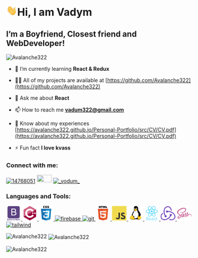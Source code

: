 # <img src="https://raw.githubusercontent.com/ABSphreak/ABSphreak/master/gifs/Hi.gif" width="30px">Hi, I am Vadym
## I’m a Boyfriend, Closest friend and WebDeveloper!
<p align="left"> <img src="https://komarev.com/ghpvc/?username=Avalanche322&label=Profile%20views&color=0e75b6&style=flat" alt="Avalanche322" /> </p>

- 🌱 I’m currently learning **React & Redux**

- 👨‍💻 All of my projects are available at [https://github.com/Avalanche322](https://github.com/Avalanche322)

- 💬 Ask me about **React**

- 📫 How to reach me **vadum322@gmail.com**

- 📄 Know about my experiences [https://avalanche322.github.io/Personal-Portfolio/src/CV/CV.pdf](https://avalanche322.github.io/Personal-Portfolio/src/CV/CV.pdf)

- ⚡ Fun fact **I love kvass**

<h3 align="left">Connect with me:</h3>
<p align="left">
 <a href="https://stackoverflow.com/users/14768051" target="blank"><img align="center" src="https://raw.githubusercontent.com/rahuldkjain/github-profile-readme-generator/master/src/images/icons/Social/stack-overflow.svg" alt="14768051" height="30" width="40" /></a>
<a href="https://t.me/Avalanche322" target="blank"><img src="https://upload.wikimedia.org/wikipedia/commons/thumb/8/83/Telegram_2019_Logo.svg/800px-Telegram_2019_Logo.svg.png" height="20" width="40"/></a>
<a href="https://instagram.com/_vodum_" target="blank"><img align="center" src="https://raw.githubusercontent.com/rahuldkjain/github-profile-readme-generator/master/src/images/icons/Social/instagram.svg" alt="_vodum_" height="30" width="40" /></a>
</p>

<h3 align="left">Languages and Tools:</h3>
<p align="left"> <a href="https://getbootstrap.com" target="_blank"> <img src="https://raw.githubusercontent.com/devicons/devicon/master/icons/bootstrap/bootstrap-plain-wordmark.svg" alt="bootstrap" width="40" height="40"/> </a> <a href="https://www.w3schools.com/cpp/" target="_blank"> <img src="https://raw.githubusercontent.com/devicons/devicon/master/icons/cplusplus/cplusplus-original.svg" alt="cplusplus" width="40" height="40"/> </a> <a href="https://www.w3schools.com/css/" target="_blank"> <img src="https://raw.githubusercontent.com/devicons/devicon/master/icons/css3/css3-original-wordmark.svg" alt="css3" width="40" height="40"/> </a> <a href="https://firebase.google.com/" target="_blank"> <img src="https://www.vectorlogo.zone/logos/firebase/firebase-icon.svg" alt="firebase" width="40" height="40"/> </a> <a href="https://git-scm.com/" target="_blank"> <img src="https://www.vectorlogo.zone/logos/git-scm/git-scm-icon.svg" alt="git" width="40" height="40"/> </a> <a href="https://www.w3.org/html/" target="_blank"> <img src="https://raw.githubusercontent.com/devicons/devicon/master/icons/html5/html5-original-wordmark.svg" alt="html5" width="40" height="40"/> </a> <a href="https://developer.mozilla.org/en-US/docs/Web/JavaScript" target="_blank"> <img src="https://raw.githubusercontent.com/devicons/devicon/master/icons/javascript/javascript-original.svg" alt="javascript" width="40" height="40"/> </a> <a href="https://www.linux.org/" target="_blank"> <img src="https://raw.githubusercontent.com/devicons/devicon/master/icons/linux/linux-original.svg" alt="linux" width="40" height="40"/> </a> <a href="https://reactjs.org/" target="_blank"> <img src="https://raw.githubusercontent.com/devicons/devicon/master/icons/react/react-original-wordmark.svg" alt="react" width="40" height="40"/> </a> <a href="https://redux.js.org" target="_blank"> <img src="https://raw.githubusercontent.com/devicons/devicon/master/icons/redux/redux-original.svg" alt="redux" width="40" height="40"/> </a> <a href="https://sass-lang.com" target="_blank"> <img src="https://raw.githubusercontent.com/devicons/devicon/master/icons/sass/sass-original.svg" alt="sass" width="40" height="40"/> </a> <a href="https://tailwindcss.com/" target="_blank"> <img src="https://www.vectorlogo.zone/logos/tailwindcss/tailwindcss-icon.svg" alt="tailwind" width="40" height="40"/> </a> </p>

<p align="center">
<p><img align="left" src="https://github-readme-stats.vercel.app/api/top-langs?username=Avalanche322&show_icons=true&locale=en&layout=compact" alt="Avalanche322" /></p>

<p>&nbsp;<img align="center" src="https://github-readme-stats.vercel.app/api?username=Avalanche322&show_icons=true&locale=en" alt="Avalanche322" /></p>

<p><img align="center" src="https://github-readme-streak-stats.herokuapp.com/?user=Avalanche322&" alt="Avalanche322" /></p>
</p>

